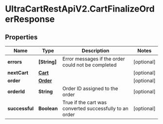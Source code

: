 # UltraCartRestApiV2.CartFinalizeOrderResponse

## Properties
Name | Type | Description | Notes
------------ | ------------- | ------------- | -------------
**errors** | **[String]** | Error messages if the order could not be completed | [optional] 
**nextCart** | [**Cart**](Cart.md) |  | [optional] 
**order** | [**Order**](Order.md) |  | [optional] 
**orderId** | **String** | Order ID assigned to the order | [optional] 
**successful** | **Boolean** | True if the cart was converted successfully to an order | [optional] 



